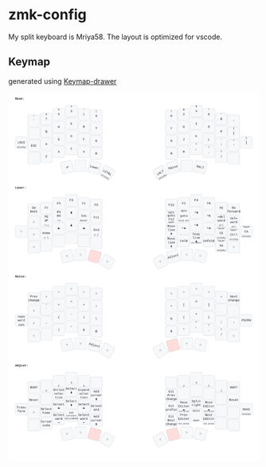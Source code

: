 # zmk-config

My split keyboard is Mriya58. The layout is optimized for vscode.

## Keymap

generated using [Keymap-drawer](https://github.com/caksoylar/keymap-drawer)

![Keymap](img/mriya.svg)
